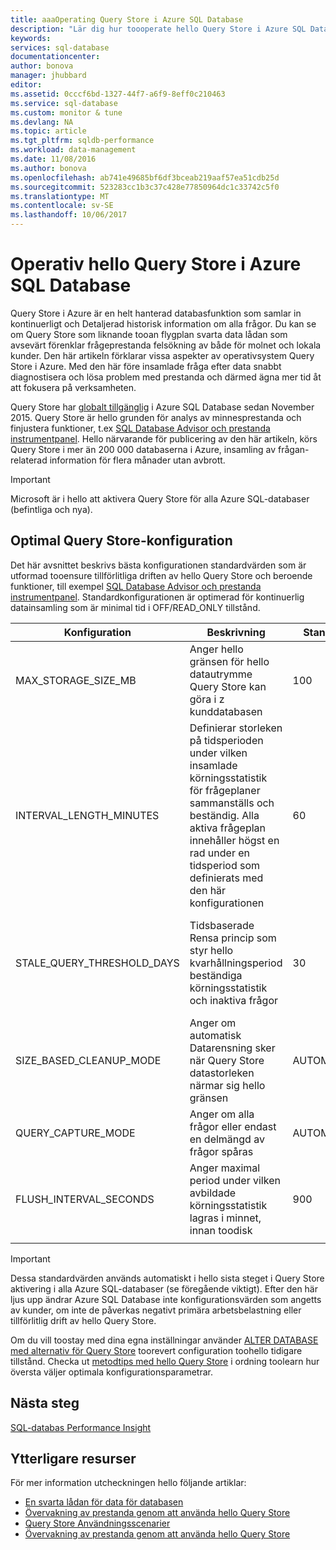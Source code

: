 ```yaml
---
title: aaaOperating Query Store i Azure SQL Database
description: "Lär dig hur toooperate hello Query Store i Azure SQL Database"
keywords: 
services: sql-database
documentationcenter: 
author: bonova
manager: jhubbard
editor: 
ms.assetid: 0cccf6bd-1327-44f7-a6f9-8eff0c210463
ms.service: sql-database
ms.custom: monitor & tune
ms.devlang: NA
ms.topic: article
ms.tgt_pltfrm: sqldb-performance
ms.workload: data-management
ms.date: 11/08/2016
ms.author: bonova
ms.openlocfilehash: ab741e49685bf6df3bceab219aaf57ea51cdb25d
ms.sourcegitcommit: 523283cc1b3c37c428e77850964dc1c33742c5f0
ms.translationtype: MT
ms.contentlocale: sv-SE
ms.lasthandoff: 10/06/2017
---
```

# <a name="operating-hello-query-store-in-azure-sql-database"></a>Operativ hello Query Store i Azure SQL Database
Query Store i Azure är en helt hanterad databasfunktion som samlar in kontinuerligt och Detaljerad historisk information om alla frågor. Du kan se om Query Store som liknande tooan flygplan svarta data lådan som avsevärt förenklar frågeprestanda felsökning av både för molnet och lokala kunder. Den här artikeln förklarar vissa aspekter av operativsystem Query Store i Azure. Med den här före insamlade fråga efter data snabbt diagnostisera och lösa problem med prestanda och därmed ägna mer tid åt att fokusera på verksamheten. 

Query Store har [globalt tillgänglig](https://azure.microsoft.com/updates/general-availability-azure-sql-database-query-store/) i Azure SQL Database sedan November 2015. Query Store är hello grunden för analys av minnesprestanda och finjustera funktioner, t.ex [SQL Database Advisor och prestanda instrumentpanel](https://azure.microsoft.com/updates/sqldatabaseadvisorga/). Hello närvarande för publicering av den här artikeln, körs Query Store i mer än 200 000 databaserna i Azure, insamling av frågan-relaterad information för flera månader utan avbrott.

> [!IMPORTANT]
> Microsoft är i hello att aktivera Query Store för alla Azure SQL-databaser (befintliga och nya). 
> 
> 

## <a name="optimal-query-store-configuration"></a>Optimal Query Store-konfiguration
Det här avsnittet beskrivs bästa konfigurationen standardvärden som är utformad tooensure tillförlitliga driften av hello Query Store och beroende funktioner, till exempel [SQL Database Advisor och prestanda instrumentpanel](https://azure.microsoft.com/updates/sqldatabaseadvisorga/). Standardkonfigurationen är optimerad för kontinuerlig datainsamling som är minimal tid i OFF/READ_ONLY tillstånd.

| Konfiguration | Beskrivning | Standard | Kommentar |
| --- | --- | --- | --- |
| MAX_STORAGE_SIZE_MB |Anger hello gränsen för hello datautrymme Query Store kan göra i z kunddatabasen |100 |För nya databaser |
| INTERVAL_LENGTH_MINUTES |Definierar storleken på tidsperioden under vilken insamlade körningsstatistik för frågeplaner sammanställs och beständig. Alla aktiva frågeplan innehåller högst en rad under en tidsperiod som definierats med den här konfigurationen |60 |För nya databaser |
| STALE_QUERY_THRESHOLD_DAYS |Tidsbaserade Rensa princip som styr hello kvarhållningsperiod beständiga körningsstatistik och inaktiva frågor |30 |För nya databaser och databaser med föregående standard (367) |
| SIZE_BASED_CLEANUP_MODE |Anger om automatisk Datarensning sker när Query Store datastorleken närmar sig hello gränsen |AUTOMATISK |För alla databaser |
| QUERY_CAPTURE_MODE |Anger om alla frågor eller endast en delmängd av frågor spåras |AUTOMATISK |För alla databaser |
| FLUSH_INTERVAL_SECONDS |Anger maximal period under vilken avbildade körningsstatistik lagras i minnet, innan toodisk |900 |För nya databaser |
|  | | | |

> [!IMPORTANT]
> Dessa standardvärden används automatiskt i hello sista steget i Query Store aktivering i alla Azure SQL-databaser (se föregående viktigt). Efter den här ljus upp ändrar Azure SQL Database inte konfigurationsvärden som angetts av kunder, om inte de påverkas negativt primära arbetsbelastning eller tillförlitlig drift av hello Query Store.
> 
> 

Om du vill toostay med dina egna inställningar använder [ALTER DATABASE med alternativ för Query Store](https://msdn.microsoft.com/library/bb522682.aspx) toorevert configuration toohello tidigare tillstånd. Checka ut [metodtips med hello Query Store](https://msdn.microsoft.com/library/mt604821.aspx) i ordning toolearn hur översta väljer optimala konfigurationsparametrar.

## <a name="next-steps"></a>Nästa steg
[SQL-databas Performance Insight](sql-database-performance.md)

## <a name="additional-resources"></a>Ytterligare resurser
För mer information utcheckningen hello följande artiklar:

* [En svarta lådan för data för databasen](https://azure.microsoft.com/blog/query-store-a-flight-data-recorder-for-your-database) 
* [Övervakning av prestanda genom att använda hello Query Store](https://msdn.microsoft.com/library/dn817826.aspx)
* [Query Store Användningsscenarier](https://msdn.microsoft.com/library/mt614796.aspx)
* [Övervakning av prestanda genom att använda hello Query Store](https://msdn.microsoft.com/library/dn817826.aspx) 

